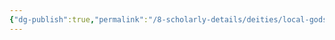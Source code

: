 ```yaml
---
{"dg-publish":true,"permalink":"/8-scholarly-details/deities/local-gods/veros/","noteIcon":""}
---
```



